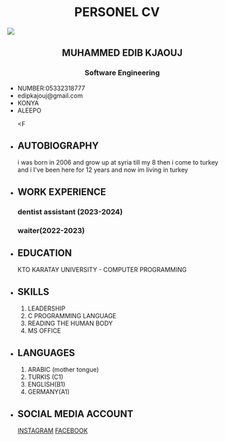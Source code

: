<!DOCTYPE html>
<html lang="en">
<head>
   <meta charset="UTF-8">
   <meta name="viewport" content="width=device-width, initial-scale=1.0">
   <title>CV summary</title>


</head>

<body >
   <h1 "  align="center">PERSONEL CV</h1>
<img src="https://scontent-sof1-2.xx.fbcdn.net/v/t39.30808-1/556913340_2033996287428795_2497523644119197576_n.png?_nc_cat=103&ccb=1-7&_nc_sid=e99d92&_nc_ohc=50zbF3d75TQQ7kNvwGKAlhn&_nc_oc=Adlo8QyKjrt_7AHFzI8ibjVG4Rpucxe3CBJ32f3ui7dgRl1xIK7ZK5_P43iQ3VoTKjw&_nc_zt=24&_nc_ht=scontent-sof1-2.xx&_nc_gid=HRcpe2K_7lyFyweeCF60Yg&oh=00_AfavgOQcw36itP-IATSBnA71vyEC16d__AgnDBTWpOVksA&oe=68DD97F0">

<ul>
<h2 align="center">MUHAMMED EDIB KJAOUJ</h2>
<h3 align="center">Software Engineering</h3>
<li>NUMBER:05332318777</li>
<li>edipkajouj@gmail.com</li>
<li>KONYA<br><li>ALEEPO</li></P></li>

<F
</ul>

<ul>
<li><h2 > AUTOBIOGRAPHY</h2></li>
 <P>i was born in 2006 and grow up at syria till my 8 then i come to turkey and i I've been here for 12 years and now im living in turkey</P>

 <li><h2 >WORK EXPERIENCE</h2></li>
<h3>dentist assistant (2023-2024)<br></h3>
<h3>waiter(2022-2023)</h3>

<li><h2>EDUCATION</h2></li>
<P>KTO KARATAY UNIVERSITY - COMPUTER PROGRAMMING</P>

<li><h2>SKILLS</h2></li>
<ol>
   <li>LEADERSHIP</li>
   <li>C PROGRAMMING LANGUAGE</li>
   <li>READING THE HUMAN BODY</li>
   <li>MS OFFICE  </li>
</ol>
<li><h2>LANGUAGES</h2></li>
<ol>
   <li>ARABIC (mother tongue)</li>
   <li>TURKIS (C1)</li>
   <li>ENGLISH(B1)</li>
   <li>GERMANY(A1) </li>
</ol>

<LI><h2>SOCIAL MEDIA ACCOUNT</h2></LI>

<a href="https://www.instagram.com/_edip_19k_/">INSTAGRAM</a>
<a href="https://www.facebook.com/wed.kaiouj/?locale=tr_TR">FACEBOOK</a>

</ul>




</body>
</html>
